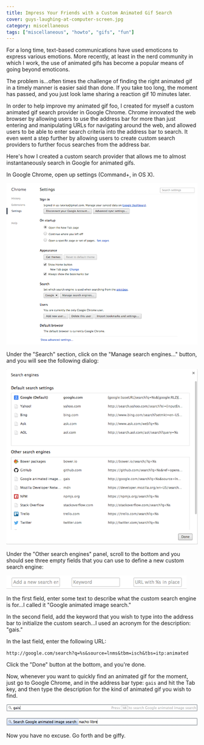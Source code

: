 ```yaml
---
title: Impress Your Friends with a Custom Animated Gif Search
cover: guys-laughing-at-computer-screen.jpg
category: miscellaneous
tags: ["miscellaneous", "howto", "gifs", "fun"]
---
```


For a long time, text-based communications have used emoticons to express various emotions. More recently, at least in the nerd community in which I work, the use of animated gifs has become a popular means of going beyond emoticons.

The problem is...often times the challenge of finding the right animated gif in a timely manner is easier said than done. If you take too long, the moment has passed, and you just look lame sharing a reaction gif 10 minutes later.

In order to help improve my animated gif foo, I created for myself a custom animated gif search provider in Google Chrome. Chrome innovated the web browser by allowing users to use the address bar for more than just entering and manipulating URLs for navigating around the web, and allowed users to be able to enter search criteria into the address bar to search. It even went a step further by allowing users to create custom search providers to further focus searches from the address bar.

Here's how I created a custom search provider that allows me to almost instantaneously search in Google for animated gifs.

In Google Chrome, open up settings (Command+, in OS X).

![Google Chrome settings screen](google-chrome-settings.png)

Under the "Search" section, click on the "Manage search engines..." button, and you will see the following dialog:

![Google Chrome search engines dialog](chrome-settings-search-engines.png)

Under the "Other search engines" panel, scroll to the bottom and you should see three empty fields that you can use to define a new custom search engine:

![Google Chrome add new search engine](google-chrome-add-new-search-engine.png)

In the first field, enter some text to describe what the custom search engine is for...I called it "Google animated image search."

In the second field, add the keyword that you wish to type into the address bar to initialize the custom search...I used an acronym for the description: "gais."

In the last field, enter the following URL:

```
http://google.com/search?q=%s&source=lnms&tbm=isch&tbs=itp:animated
```

Click the "Done" button at the bottom, and you're done.

Now, whenever you want to quickly find an animated gif for the moment, just go to Google Chrome, and in the address bar type: `gais` and hit the Tab key, and then type the description for the kind of animated gif you wish to find.

![Initiating a custom search](google-chrome-initiating-custom-search.png)

![Executing a google animated image search](google-chrome-custom-animated-gif-search.png)

Now you have no excuse. Go forth and be giffy.
